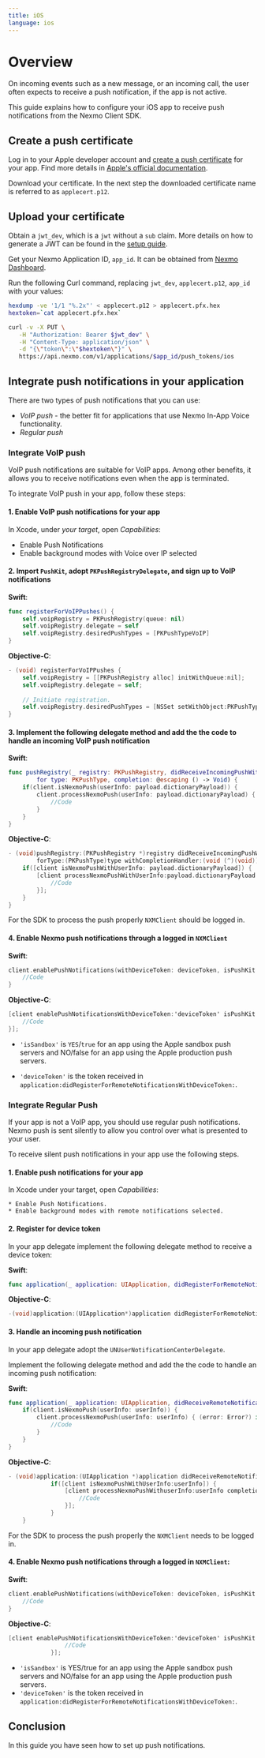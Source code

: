 ```yaml
---
title: iOS
language: ios
---
```


# Overview

On incoming events such as a new message, or an incoming call, the user often expects to receive a push notification, if the app is not active.

This guide explains how to configure your iOS app to receive push notifications from the Nexmo Client SDK.

## Create a push certificate

Log in to your Apple developer account and [create a push certificate](https://developer.apple.com/account/ios/certificate/) for your app. Find more details in [Apple's official documentation](https://developer.apple.com/documentation/usernotifications/setting_up_a_remote_notification_server/establishing_a_certificate-based_connection_to_apns). 

Download your certificate. In the next step the downloaded certificate name is referred to as `applecert.p12`.

## Upload your certificate

Obtain a `jwt_dev`, which is a `jwt` without a `sub` claim. More details on how to generate a JWT can be found in the [setup guide](/tutorials/client-sdk-generate-test-credentials#generate-a-user-jwt).

Get your Nexmo Application ID, `app_id`. It can be obtained from [Nexmo Dashboard](https://dashboard.nexmo.com/voice/your-applications).

Run the following Curl command, replacing `jwt_dev`, `applecert.p12`, `app_id` with your values:

```sh
hexdump -ve '1/1 "%.2x"' < applecert.p12 > applecert.pfx.hex
hextoken=`cat applecert.pfx.hex`

curl -v -X PUT \
   -H "Authorization: Bearer $jwt_dev" \
   -H "Content-Type: application/json" \
   -d "{\"token\":\"$hextoken\"}" \
   https://api.nexmo.com/v1/applications/$app_id/push_tokens/ios
```

## Integrate push notifications in your application

There are two types of push notifications that you can use:

* *VoIP push* - the better fit for applications that use Nexmo In-App Voice functionality.
* *Regular push*

### Integrate VoIP push

VoIP push notifications are suitable for VoIP apps. Among other benefits, it allows you to receive notifications even when the app is terminated.

To integrate VoIP push in your app, follow these steps:

#### 1. Enable VoIP push notifications for your app
   
   In Xcode, under *your target*, open *Capabilities*:

   * Enable Push Notifications
   * Enable background modes with Voice over IP selected

#### 2. Import `PushKit`, adopt `PKPushRegistryDelegate`, and sign up to VoIP notifications

**Swift**:

```swift
func registerForVoIPPushes() {
    self.voipRegistry = PKPushRegistry(queue: nil)
    self.voipRegistry.delegate = self
    self.voipRegistry.desiredPushTypes = [PKPushTypeVoIP]
}
```

**Objective-C**:

```objective-c
- (void) registerForVoIPPushes {
    self.voipRegistry = [[PKPushRegistry alloc] initWithQueue:nil];
    self.voipRegistry.delegate = self;
    
    // Initiate registration.
    self.voipRegistry.desiredPushTypes = [NSSet setWithObject:PKPushTypeVoIP];
}
```

#### 3. Implement the following delegate method and add the the code to handle an incoming VoIP push notification

**Swift**:

```swift
func pushRegistry(_ registry: PKPushRegistry, didReceiveIncomingPushWith payload: PKPushPayload, 
        for type: PKPushType, completion: @escaping () -> Void) {
    if(client.isNexmoPush(userInfo: payload.dictionaryPayload)) {
        client.processNexmoPush(userInfo: payload.dictionaryPayload) { (error: Error?) in
            //Code
        }
    }
}
```

**Objective-C**:

```objective-c
- (void)pushRegistry:(PKPushRegistry *)registry didReceiveIncomingPushWithPayload:(PKPushPayload *)payload 
        forType:(PKPushType)type withCompletionHandler:(void (^)(void))completion {
    if([client isNexmoPushWithUserInfo: payload.dictionaryPayload]) {
        [client processNexmoPushWithUserInfo:payload.dictionaryPayload completion:^(NSError * _Nullable error) {
            //Code
        }];
    }
}
```

For the SDK to process the push properly `NXMClient` should be logged in.

#### 4. Enable Nexmo push notifications through a logged in `NXMClient`

**Swift**:

```swift
client.enablePushNotifications(withDeviceToken: deviceToken, isPushKit: true, isSandbox: isSandbox) { error in 
    //Code
}
```

**Objective-C**:

```objective-c
[client enablePushNotificationsWithDeviceToken:'deviceToken' isPushKit:YES isSandbox:'isSandbox' completion:^(NSError * _Nullable error) {
    //Code
}];
```

* `'isSandbox'` is `YES`/`true` for an app using the Apple sandbox push servers and NO/false for an app using the Apple production push servers.  

* `'deviceToken'` is the token received in `application:didRegisterForRemoteNotificationsWithDeviceToken:`.

### Integrate Regular Push

If your app is not a VoIP app, you should use regular push notifications. Nexmo push is sent silently to allow you control over what is presented to your user.  

To receive silent push notifications in your app use the following steps.

#### 1. Enable push notifications for your app

In Xcode under your target, open *Capabilities*:

    * Enable Push Notifications.
    * Enable background modes with remote notifications selected.

#### 2. Register for device token

In your app delegate implement the following delegate method to receive a device token:  

**Swift**:

```swift
func application(_ application: UIApplication, didRegisterForRemoteNotificationsWithDeviceToken deviceToken: Data)
```

**Objective-C**:

```objective-c
-(void)application:(UIApplication*)application didRegisterForRemoteNotificationsWithDeviceToken:(NSData *)deviceToken;
```

#### 3. Handle an incoming push notification

In your app delegate adopt the `UNUserNotificationCenterDelegate`.

Implement the following delegate method and add the the code to handle an incoming push notification:

**Swift**:

```swift
func application(_ application: UIApplication, didReceiveRemoteNotification userInfo: [AnyHashable : Any], fetchCompletionHandler completionHandler: @escaping (UIBackgroundFetchResult) -> Void) {
    if(client.isNexmoPush(userInfo: userInfo)) {
        client.processNexmoPush(userInfo: userInfo) { (error: Error?) in
            //Code
        }
    }
}
```

**Objective-C**:

```objective-c
- (void)application:(UIApplication *)application didReceiveRemoteNotification:(nonnull NSDictionary *)userInfo fetchCompletionHandler:(nonnull void (^)(UIBackgroundFetchResult))completionHandler {
            if([client isNexmoPushWithUserInfo:userInfo]) {
                [client processNexmoPushWithuserInfo:userInfo completion:^(NSError * _Nullable error) {
                    //Code
                }];
            }
    }
```

For the SDK to process the push properly the `NXMClient` needs to be logged in.

#### 4. Enable Nexmo push notifications through a logged in `NXMClient`:

**Swift**:

```swift
client.enablePushNotifications(withDeviceToken: deviceToken, isPushKit: false, isSandbox: isSandbox) { (error: Error?) in 
    //Code    
}
```

**Objective-C**:

```objective-c
[client enablePushNotificationsWithDeviceToken:'deviceToken' isPushKit:NO isSandbox:'isSandbox' completion:^(NSError * _Nullable error) {
                //Code
            }];
```

* `'isSandbox'` is YES/true for an app using the Apple sandbox push servers and NO/false for an app using the Apple production push servers.  
* `'deviceToken'` is the token received in `application:didRegisterForRemoteNotificationsWithDeviceToken:`.

## Conclusion

In this guide you have seen how to set up push notifications.
